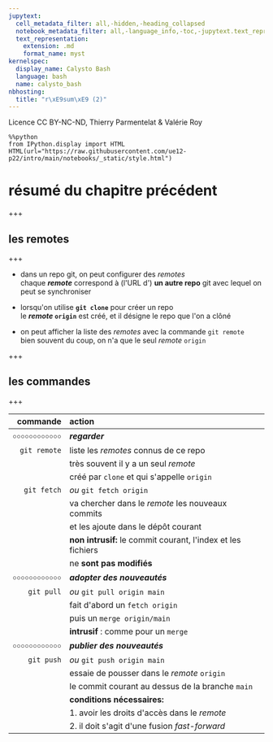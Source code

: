 ```yaml
---
jupytext:
  cell_metadata_filter: all,-hidden,-heading_collapsed
  notebook_metadata_filter: all,-language_info,-toc,-jupytext.text_representation.jupytext_version,-jupytext.text_representation.format_version
  text_representation:
    extension: .md
    format_name: myst
kernelspec:
  display_name: Calysto Bash
  language: bash
  name: calysto_bash
nbhosting:
  title: "r\xE9sum\xE9 (2)"
---
```


Licence CC BY-NC-ND, Thierry Parmentelat & Valérie Roy

```{code-cell}
%%python
from IPython.display import HTML
HTML(url="https://raw.githubusercontent.com/ue12-p22/intro/main/notebooks/_static/style.html")
```

# résumé du chapitre précédent

+++

## les remotes

+++

* dans un repo git, on peut configurer des *remotes*  
  chaque ***remote*** correspond à (l'URL d') **un autre repo** git avec lequel on peut se synchroniser
  

* lorsqu'on utilise **`git clone`** pour créer un repo  
  le ***remote* `origin`** est créé, et il désigne le repo que l'on a clôné


* on peut afficher la liste des *remotes* avec la commande `git remote`  
  bien souvent du coup, on n'a que le seul *remote* `origin`

+++

## les commandes

+++

| commande | action |
| ----------: | :-------- |
| ￮￮￮￮￮￮￮￮￮￮￮￮ | ***regarder*** |
| `git remote` | liste les *remotes* connus de ce repo |
|              | très souvent il y a un seul *remote* |
|              | créé par `clone` et qui s'appelle `origin` |
| `git fetch`  | *ou* `git fetch origin` |
|              | va chercher dans le *remote* les nouveaux commits |
|              | et les ajoute dans le dépôt courant |
|              | **non intrusif:** le commit courant, l'index et les fichiers |
|              | ne **sont pas modifiés** |
| ￮￮￮￮￮￮￮￮￮￮￮￮ | ***adopter des nouveautés*** |
| `git pull` | *ou* `git pull origin main` |
|            | fait d'abord un `fetch origin` |
|            | puis un `merge origin/main` |
|            | **intrusif** : comme pour un `merge` |
| ￮￮￮￮￮￮￮￮￮￮￮￮ | ***publier des nouveautés*** |
| `git push` | *ou* `git push origin main` |
|            | essaie de pousser dans le *remote* `origin` |
|            | le commit courant au dessus de la branche `main` |
|            | **conditions nécessaires:** |
|            | 1. avoir les droits d'accès dans le *remote* |
|            | 2. il doit s'agit d'une fusion *fast-forward* |
